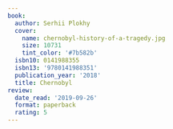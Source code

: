 ```yaml
---
book:
  author: Serhii Plokhy
  cover:
    name: chernobyl-history-of-a-tragedy.jpg
    size: 10731
    tint_color: '#7b582b'
  isbn10: 0141988355
  isbn13: '9780141988351'
  publication_year: '2018'
  title: Chernobyl
review:
  date_read: '2019-09-26'
  format: paperback
  rating: 5
---
```

